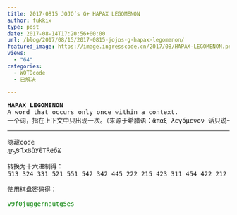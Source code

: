 ```yaml
---
title: 2017-0815 JOJO’s G+ HAPAX LEGOMENON
author: fukkix
type: post
date: 2017-08-14T17:20:56+00:00
url: /blog/2017/08/15/2017-0815-jojos-g-hapax-legomenon/
featured_image: https://image.ingresscode.cn/2017/08/HAPAX-LEGOMENON.png?x-oss-process=image/resize,m_fill,w_586,h_220
views:
  - "64"
categories:
  - WOTDcode
  - 已解决

---
```

<pre><strong>HAPAX LEGOMENON</strong>
A word that occurs only once within a context.
一个词，指在上下文中只出现一次。（来源于希腊语：ἅπαξ λεγόμενον 话只说一次）<!--more--></pre>

* * *

<pre>隐藏code
ԓ̤̱ԡՑՂ͂хȢȕУ̑єТȒёőՃ

转换为十六进制得：
513 324 331 521 551 542 342 445 222 215 423 311 454 422 212 451 151 543 

使用棋盘密码得：

<span style="color: #008000;">v9f0juggernautg5es</span></pre>